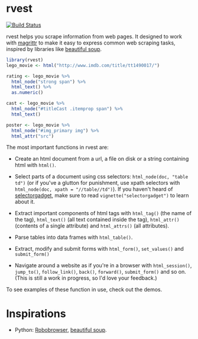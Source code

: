 # rvest

[![Build Status](https://travis-ci.org/hadley/rvest.png?branch=master)](https://travis-ci.org/hadley/rvest)

rvest helps you scrape information from web pages. It designed to work with [magrittr](https://github.com/smbache/magrittr) to make it easy to express common web scraping tasks, inspired by libraries like [beautiful soup](http://www.crummy.com/software/BeautifulSoup/).

```R
library(rvest)
lego_movie <- html("http://www.imdb.com/title/tt1490017/")

rating <- lego_movie %>% 
  html_node("strong span") %>%
  html_text() %>%
  as.numeric()

cast <- lego_movie %>%
  html_node("#titleCast .itemprop span") %>%
  html_text()

poster <- lego_movie %>%
  html_node("#img_primary img") %>%
  html_attr("src")
```

The most important functions in rvest are:

* Create an html document from a url, a file on disk or a string containing
  html with `html()`.

* Select parts of a document using css selectors: `html_node(doc, "table td")`
  (or if you've a glutton for punishment, use xpath selectors with
  `html_node(doc, xpath = "//table//td")`). If you haven't heard of 
  [selectorgadget](http://selectorgadget.com/), make sure to read
  `vignette("selectorgadget")` to learn about it.

* Extract important components of html tags with `html_tag()` (the name of the
  tag), `html_text()` (all text contained inside the tag), `html_attr()`
  (contents of a single attribute) and `html_attrs()` (all attributes).

* Parse tables into data frames with `html_table()`.

* Extract, modify and submit forms with `html_form()`, `set_values()` and
  `submit_form()`

* Navigate around a website as if you're in a browser with `html_session()`,
  `jump_to()`, `follow_link()`, `back()`, `forward()`, `submit_form()` and
  so on. (This is still a work in progress, so I'd love your feedback.)

To see examples of these function in use, check out the demos.

# Inspirations

* Python: [Robobrowser](http://robobrowser.readthedocs.org/en/latest/readme.html),
  [beautiful soup](http://www.crummy.com/software/BeautifulSoup/).
